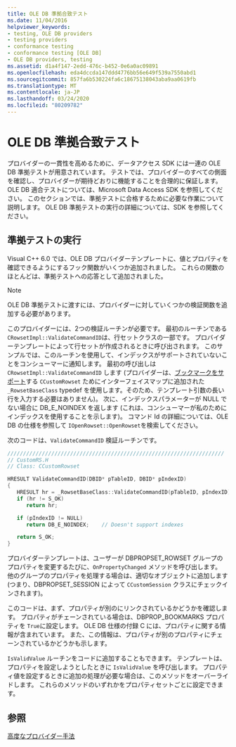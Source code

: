 ```yaml
---
title: OLE DB 準拠合致テスト
ms.date: 11/04/2016
helpviewer_keywords:
- testing, OLE DB providers
- testing providers
- conformance testing
- conformance testing [OLE DB]
- OLE DB providers, testing
ms.assetid: d1a4f147-2edd-476c-b452-0e6a0ac09891
ms.openlocfilehash: eda4dccda147ddd4776bb56e649f539a7550abd1
ms.sourcegitcommit: 857fa6b530224fa6c18675138043aba9aa0619fb
ms.translationtype: MT
ms.contentlocale: ja-JP
ms.lasthandoff: 03/24/2020
ms.locfileid: "80209782"
---
```

# <a name="passing-ole-db-conformance-tests"></a>OLE DB 準拠合致テスト

プロバイダーの一貫性を高めるために、データアクセス SDK には一連の OLE DB 準拠テストが用意されています。 テストでは、プロバイダーのすべての側面を確認し、プロバイダーが期待どおりに機能することを合理的に保証します。 OLE DB 適合テストについては、Microsoft Data Access SDK を参照してください。 このセクションでは、準拠テストに合格するために必要な作業について説明します。 OLE DB 準拠テストの実行の詳細については、SDK を参照してください。

## <a name="running-the-conformance-tests"></a>準拠テストの実行

Visual C++ 6.0 では、OLE DB プロバイダーテンプレートに、値とプロパティを確認できるようにするフック関数がいくつか追加されました。 これらの関数のほとんどは、準拠テストへの応答として追加されました。

> [!NOTE]
> OLE DB 準拠テストに渡すには、プロバイダーに対していくつかの検証関数を追加する必要があります。

このプロバイダーには、2つの検証ルーチンが必要です。 最初のルーチンである `CRowsetImpl::ValidateCommandID`は、行セットクラスの一部です。 プロバイダーテンプレートによって行セットが作成されるときに呼び出されます。 このサンプルでは、このルーチンを使用して、インデックスがサポートされていないことをコンシューマーに通知します。 最初の呼び出しは `CRowsetImpl::ValidateCommandID` します (プロバイダーは、[ブックマークをサポート](../../data/oledb/provider-support-for-bookmarks.md)する `CCustomRowset` ためにインターフェイスマップに追加された `_RowsetBaseClass` typedef を使用します。そのため、テンプレート引数の長い行を入力する必要はありません)。 次に、インデックスパラメーターが NULL でない場合に DB_E_NOINDEX を返します (これは、コンシューマーが私のためにインデックスを使用することを示します)。 コマンド Id の詳細については、OLE DB の仕様を参照して `IOpenRowset::OpenRowset`を検索してください。

次のコードは、`ValidateCommandID` 検証ルーチンです。

```cpp
/////////////////////////////////////////////////////////////////////
// CustomRS.H
// Class: CCustomRowset

HRESULT ValidateCommandID(DBID* pTableID, DBID* pIndexID)
{
   HRESULT hr = _RowsetBaseClass::ValidateCommandID(pTableID, pIndexID);
   if (hr != S_OK)
      return hr;

   if (pIndexID != NULL)
      return DB_E_NOINDEX;    // Doesn't support indexes

   return S_OK;
}
```

プロバイダーテンプレートは、ユーザーが DBPROPSET_ROWSET グループのプロパティを変更するたびに、`OnPropertyChanged` メソッドを呼び出します。 他のグループのプロパティを処理する場合は、適切なオブジェクトに追加します (つまり、DBPROPSET_SESSION によって `CCustomSession` クラスにチェックインされます)。

このコードは、まず、プロパティが別のにリンクされているかどうかを確認します。 プロパティがチェーンされている場合は、DBPROP_BOOKMARKS プロパティを `True`に設定します。 OLE DB 仕様の付録 C には、プロパティに関する情報が含まれています。 また、この情報は、プロパティが別のプロパティにチェーンされているかどうかも示します。

`IsValidValue` ルーチンをコードに追加することもできます。 テンプレートは、プロパティを設定しようとしたときに `IsValidValue` を呼び出します。 プロパティ値を設定するときに追加の処理が必要な場合は、このメソッドをオーバーライドします。 これらのメソッドのいずれかをプロパティセットごとに設定できます。

## <a name="see-also"></a>参照

[高度なプロバイダー手法](../../data/oledb/advanced-provider-techniques.md)
